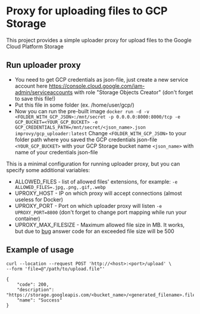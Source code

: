# Proxy for uploading files to GCP Storage
This project provides a simple uploader proxy for upload files to the Google Cloud Platform Storage

## Run uploader proxy
* You need to get GCP credentials as json-file, just create a new service account here https://console.cloud.google.com/iam-admin/serviceaccounts with role "Storage Objects Creator" (don't forget to save this file!)
* Put this file in some folder (ex. /home/user/gcp/)
* Now you can run the pre-built image
``` docker run -d -v <FOLDER_WITH_GCP_JSON>:/mnt/secret -p 0.0.0.0:8000:8000/tcp -e GCP_BUCKET=<YOUR_GCP_BUCKET> -e GCP_CREDENTIALS_PATH=/mnt/secret/<json_name>.json improvy/gcp_uploader:latest ```
Change `<FOLDER_WITH_GCP_JSON>` to your folder path where you saved the GCP credentials json-file
`<YOUR_GCP_BUCKET>` with your GCP Storage bucket name
`<json_name>` with name of your credentials json-file

This is a minimal configuration for running uploader proxy, but you can specify some additional variables:
* ALLOWED_FILES - list of allowed files' extensions, for example: `-e ALLOWED_FILES=.jpg,.png,.gif,.webp`
* UPROXY_HOST - IP on which proxy will accept connections (almost useless for Docker)
* UPROXY_PORT - Port on which uploader proxy will listen `-e UPROXY_PORT=8800` (don't forget to change port mapping while run your container)
* UPROXY_MAX_FILESIZE - Maximum allowed file size in MB. It works, but due to [bug](https://stackoverflow.com/a/66243421/13379510) answer code for an exceeded file size will be 500

## Example of usage
```
curl --location --request POST 'http://<host>:<port>/upload' \
--form 'file=@"/path/to/upload.file"'

{
    "code": 200,
    "description": "https://storage.googleapis.com/<bucket_name>/<generated_filename>.file",
    "name": "Success"
}
```